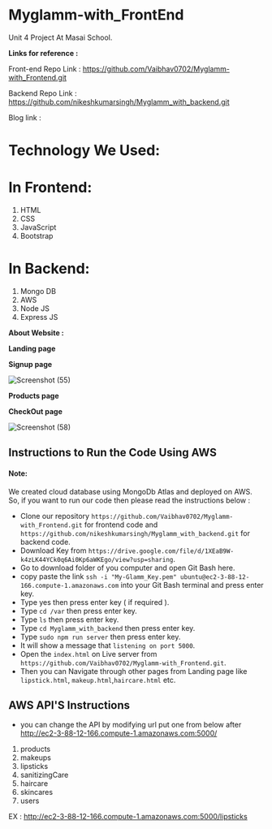 # Myglamm-with_FrontEnd

Unit 4 Project At Masai School.

**Links for reference :**

Front-end Repo Link :
https://github.com/Vaibhav0702/Myglamm-with_Frontend.git

Backend Repo Link :
https://github.com/nikeshkumarsingh/Myglamm_with_backend.git

Blog link : 



# Technology We Used:
# In Frontend:
1. HTML
2. CSS
3. JavaScript
4. Bootstrap


# In Backend:
1. Mongo DB
2. AWS
3. Node JS
4. Express JS


**About Website :**

**Landing page**
<!-- 
![Screenshot (51)](https://miro.medium.com/max/3786/1*VWWyKuzBCGh2ipERuP4d_Q.png) -->

**Signup page**

![Screenshot (55)](https://drive.google.com/file/d/1pH6OgUvOBPJbQmf7sZPL0GDP7ysrXKH_/view?usp=sharing)

**Products page**
<!-- 
![Screenshot (56)](https://miro.medium.com/max/875/1*D4GW0TdEhANt9J4vUOvVBw.png) -->


**CheckOut page**

![Screenshot (58)](https://blogger.googleusercontent.com/img/a/AVvXsEgUw4OXMOYXvQv1hj5J03rw8bA3YxzATuZW5jJG1_J5XMwaMtyY9zQdvPSp19RFXZxX4Jmkhv2Vw984QDOaMOPCz_gjmuuerY2-6RZVpuR3AzapNslb4riWbC2CzOKwYQKE0ceApBcDUPo0JXKdwal6t5ciCCiPrOBnAuIwsIJvH1e5Q5Pot_REgkV9=s320)

## Instructions to Run the Code Using AWS
#### Note:

We created cloud database using MongoDb Atlas and deployed on AWS. So, if you want to run our code then please read the instructions below :
- Clone our repository `https://github.com/Vaibhav0702/Myglamm-with_Frontend.git` for frontend code and `https://github.com/nikeshkumarsingh/Myglamm_with_backend.git` for backend code.
- Download Key from `https://drive.google.com/file/d/1XEaB9W-k4zLK44YCk0q6Ai0Kp6aWKEgo/view?usp=sharing`.
- Go to download folder of you computer and open Git Bash here.
- copy paste the link `ssh -i "My-Glamm_Key.pem" ubuntu@ec2-3-88-12-166.compute-1.amazonaws.com` into your Git Bash terminal and press enter key.
- Type yes then press enter key ( if required ).
- Type `cd /var` then press enter key.
- Type `ls` then press enter key.
- Type `cd Myglamm_with_backend` then press enter key.
- Type `sudo npm run server` then press enter key.
- It will show a message that `listening on port 5000`.
- Open the `index.html` on Live server from `https://github.com/Vaibhav0702/Myglamm-with_Frontend.git`.
- Then you can Navigate through other pages from Landing page like `lipstick.html`, `makeup.html`,`haircare.html` etc.



## AWS API'S Instructions 

- you can change the API by modifying url put one from below after http://ec2-3-88-12-166.compute-1.amazonaws.com:5000/

1. products
2. makeups
3. lipsticks
4. sanitizingCare
5. haircare
6. skincares
7. users

EX :
http://ec2-3-88-12-166.compute-1.amazonaws.com:5000/lipsticks

